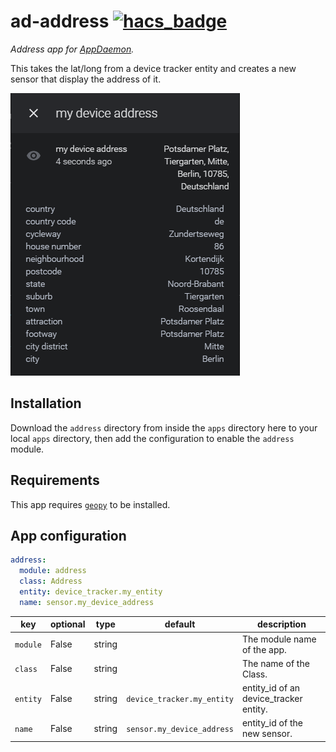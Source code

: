 # ad-address [![hacs_badge](https://img.shields.io/badge/HACS-Custom-orange.svg)](https://github.com/custom-components/hacs)

_Address app for [AppDaemon](https://appdaemon.readthedocs.io/en/latest/)._

This takes the lat/long from a device tracker entity and creates a new sensor that display the address of it.

![example](https://raw.githubusercontent.com/ludeeus/ad-address/master/example.png)

## Installation

Download the `address` directory from inside the `apps` directory here to your local `apps` directory, then add the configuration to enable the `address` module.

## Requirements

This app requires [`geopy`](https://pypi.org/project/geopy/) to be installed.

## App configuration

```yaml
address:
  module: address
  class: Address
  entity: device_tracker.my_entity
  name: sensor.my_device_address
```

key | optional | type | default | description
-- | -- | -- | -- | --
`module` | False | string | | The module name of the app.
`class` | False | string | | The name of the Class.
`entity` | False | string | `device_tracker.my_entity`| entity_id of an device_tracker entity.
`name` | False | string | `sensor.my_device_address`| entity_id of the new sensor.
